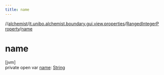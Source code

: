 ```yaml
---
title: name
---
```

//[alchemist](../../../index.html)/[it.unibo.alchemist.boundary.gui.view.properties](../index.html)/[RangedIntegerProperty](index.html)/[name](name.html)



# name



[jvm]\
private open var [name](name.html): [String](https://docs.oracle.com/javase/8/docs/api/java/lang/String.html)




